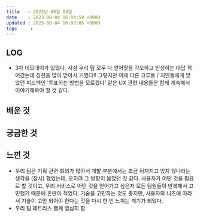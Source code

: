 ```yaml
---
title   : 2023년 08월 04일
date    : 2023-08-04 16:04:59 +0900
updated : 2023-08-04 16:05:05 +0900
tags     : 
---
```


## LOG
- 3차 데모데이가 있었다. 사실 우리 팀 모두 다 얻어맞을 각오하고 반성하는 대답 적어갔는데 칭찬을 많이 받아서 기뻤다!! 그렇지만 어제 다른 크루들 / 지인들에게 받았던 피드백인 '투표하는 방법을 모르겠다' 같은 UX 관련 내용들은 함께 계속해서 이야기해봐야 할 것 같다.

## 배운 것

## 궁금한 것

## 느낀 것
- 우리 팀은 기획 관련 회의가 많아서 개발 부분에서는 조금 뒤처지고 있지 않나라는 생각을 (잠시) 했었는데, 오히려 그 방향이 옳았던 것 같다. 사용자가 어떤 것을 필요로 할 것이고, 우리 서비스로 어떤 것을 얻어가고 싶은지 모든 팀원들이 반복해서 고민했기 때문에 혼란이 적었다. 기술을 고민하는 것도 좋지만, 사용자의 니즈에 따라서 기술이 고안 되어야 한다는 것을 다시 한 번 느끼는 계기가 되었다. 
- 우리 팀 테트리스 왤케 열심히 함 